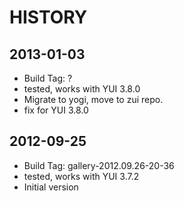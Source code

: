 HISTORY
=======

2013-01-03
----------

   * Build Tag: ?
   * tested, works with YUI 3.8.0
   * Migrate to yogi, move to zui repo.
   * fix for YUI 3.8.0

2012-09-25
----------

   * Build Tag: gallery-2012.09.26-20-36
   * tested, works with YUI 3.7.2
   * Initial version
